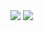 <span>
    <img src="https://github-readme-stats.vercel.app/api/top-langs/?username=ZagZx&layout=compact&theme=dracula&title_color=ffffff&bg_color=0d1117&locale=pt-br"/>
</span>
<span>
    <img src= "https://github-readme-stats.vercel.app/api?username=ZagZx&show_icons=true&theme=radical&bg_color=0d1117&title_color=ffffff&border_color=3d444d">
</span>
